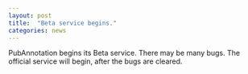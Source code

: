 ```yaml
---
layout: post
title:  "Beta service begins."
categories: news
---
```


PubAnnotation begins its Beta service.
There may be many bugs.
The official service will begin, after the bugs are cleared.
